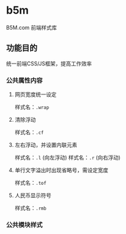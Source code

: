 b5m
===

B5M.com 前端样式库

## 功能目的

统一前端CSS/JS框架，提高工作效率

### 公共属性内容

1. 网页宽度统一设定

	样式名：`.wrap`

2. 清除浮动
	
	样式名：`.cf`

3. 左右浮动，并设置内联元素

	样式名：`.l` (向左浮动)
	样式名：`.r` (向右浮动)

4. 单行文字溢出时出现省略号，需设定宽度 

	样式名：`.tof`

5. 人民币显示符号

	样式名：`.rmb`


### 公共模块样式